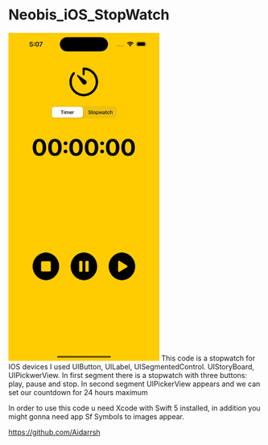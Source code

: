# Neobis_iOS_StopWatch
<img src="./Neobis_iOS_StopWatch/Assets.xcassets/ScreenShot.imageset/Simulator Screen Shot - iPhone 14 Pro - 2023-04-16 at 17.07.25.png" width=300>
This code is a stopwatch for IOS devices
I used UIButton, UILabel, UISegmentedControl. UIStoryBoard, UIPickwerView.
In first segment there is a stopwatch with three buttons: play, pause and stop. In second segment UIPickerView appears and we can set our countdown for 24 hours maximum


In order to use this code u need Xcode with Swift 5 installed, in addition you might gonna need app Sf Symbols to images appear.

https://github.com/Aidarrsh

